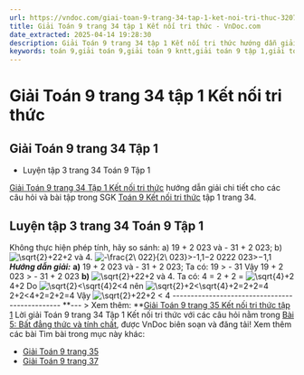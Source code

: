 ```yaml
---
url: https://vndoc.com/giai-toan-9-trang-34-tap-1-ket-noi-tri-thuc-320710
title: Giải Toán 9 trang 34 tập 1 Kết nối tri thức - VnDoc.com
date_extracted: 2025-04-14 19:28:30
description: Giải Toán 9 trang 34 tập 1 Kết nối tri thức hướng dẫn giải chi tiết các câu hỏi và bài tập trong SGK Toán 9 Kết nối tri thức tập 1.
keywords: toán 9,giải toán 9,giải toán 9 kntt,giải toán 9 tập 1,giải toán 9 kết nối tri thức,toán 9 kết nối tri thức tập 1,Toán 9 Kết nối tri thức Bài 5,giải Toán 9 Kết nối tri thức Bài 5,Bài 5 Bất đẳng thức và tính chất,giải toán 9 kntt trang 6,toán 9 kết nối tri thức tập 1 trang 33,toán 9 kết nối tri thức tập 1 trang 32,toán 9 kết nối tri thức tập 1 trang 31,toán 9 kết nối tri thức tập 1 trang 35
---
```


# Giải Toán 9 trang 34 tập 1 Kết nối tri thức
## Giải Toán 9 trang 34 Tập 1
  * Luyện tập 3 trang 34 Toán 9 Tập 1

[Giải Toán 9 trang 34 Tập 1 Kết nối tri thức](<https://vndoc.com/giai-toan-9-trang-34-tap-1-ket-noi-tri-thuc-320710>) hướng dẫn giải chi tiết cho các câu hỏi và bài tập trong SGK [Toán 9 Kết nối tri thức](<https://vndoc.com/toan-9-ket-noi-tri-thuc>) tập 1 trang 34.
## **Luyện tập 3 trang 34 Toán 9 Tập 1**
Không thực hiện phép tính, hãy so sánh:
a\) 19 + 2 023 và - 31 + 2 023;
b\) ![\\sqrt{2}+2](https://i.vdoc.vn/data/image/blank.png)2+2 và 4.
![-\\frac{2\\ 022}{2\\ 023}>-1,1](https://i.vdoc.vn/data/image/blank.png)−2 0222 023>−1,1
 _**Hướng dẫn giải:**_
**a\)** 19 + 2 023 và - 31 + 2 023;
Ta có: 19 > \- 31
Vậy 19 + 2 023 > \- 31 + 2 023
**b\)** ![\\sqrt{2}+2](https://i.vdoc.vn/data/image/blank.png)2+2 và 4.
Ta có: 4 = 2 + 2 = ![\\sqrt{4}+2](https://i.vdoc.vn/data/image/blank.png)4+2
Do ![\\sqrt{2}<\\sqrt{4}](https://i.vdoc.vn/data/image/blank.png)2<4
nên ![\\sqrt{2}+2<\\sqrt{4}+2=2+2=4](https://i.vdoc.vn/data/image/blank.png)2+2<4+2=2+2=4
Vậy ![\\sqrt{2}+2](https://i.vdoc.vn/data/image/blank.png)2+2 < 4
\-----------------------------------------------
**\--- > Xem thêm: **[Giải Toán 9 trang 35 Kết nối tri thức tập 1](<https://vndoc.com/giai-toan-9-trang-35-tap-1-ket-noi-tri-thuc-320713>)
Lời giải Toán 9 trang 34 Tập 1 Kết nối tri thức với các câu hỏi nằm trong [Bài 5: Bất đẳng thức và tính chất](<https://vndoc.com/toan-9-ket-noi-tri-thuc-bai-5-bat-dang-thuc-va-tinh-chat-320369>), được VnDoc biên soạn và đăng tải\!
Xem thêm các bài Tìm bài trong mục này khác:
  * [Giải Toán 9 trang 35](</giai-toan-9-trang-35-tap-1-ket-noi-tri-thuc-320713>)
  * [Giải Toán 9 trang 37](</toan-9-ket-noi-tri-thuc-luyen-tap-chung-trang-36-320447>)

